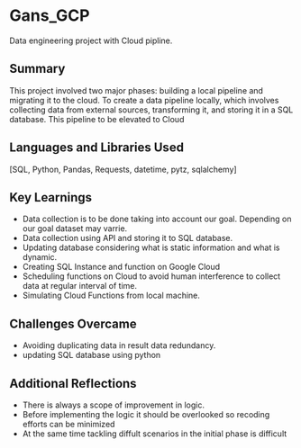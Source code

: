 # Gans_GCP
Data engineering project with Cloud pipline. 
## Summary
This project involved two major phases: building a local pipeline and migrating it to the cloud.
To create a data pipeline locally, which involves collecting data from external sources, transforming it, and storing it in a SQL database.
This pipeline to be elevated to Cloud
## Languages and Libraries Used
[SQL, Python, Pandas, Requests, datetime, pytz, sqlalchemy]

## Key Learnings
- Data collection is to be done taking into account our goal. Depending on our goal dataset may varrie.
- Data collection using API and storing it to SQL database.
- Updating database considering what is static information and what is dynamic.
- Creating SQL Instance and function on Google Cloud
- Scheduling functions on Cloud to avoid human interference to collect data at regular interval of time.
- Simulating Cloud Functions from local machine.
  
## Challenges Overcame
- Avoiding duplicating data in result data redundancy.
- updating SQL database using python

## Additional Reflections
- There is always a scope of improvement in logic.
- Before implementing the logic it should be overlooked so recoding efforts can be minimized
- At the same time tackling diffult scenarios in the initial phase is difficult
